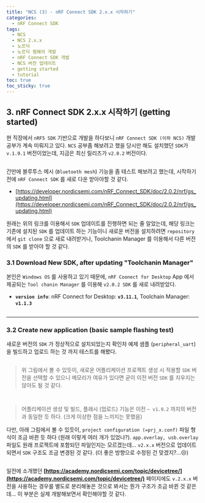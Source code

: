 ```yaml
---
title: "NCS (3) - nRF Connect SDK 2.x.x 시작하기"
categories:
  - nRF Connect SDK
tags:
  - NCS
  - NCS 2.x.x
  - 노르딕
  - 노르딕 펌웨어 개발
  - nRF Connect SDK 개발
  - NCS 버전 업데이트
  - getting started
  - tutorial
toc: true
toc_sticky: true
---
```


## 3. nRF Connect SDK 2.x.x 시작하기 (getting started)

현 직장에서 `nRF5 SDK` 기반으로 개발을 하다보니 `nRF Connect SDK (이하 NCS)` 개발 공부가 계속 미뤄지고 있다. `NCS` 공부좀 해보려고 했을 당시만 해도 설치했던 `SDK`가  `v.1.9.1` 버전이었는데, 지금은 최신 릴리즈가 `v2.0.2` 버전이다.

<figure style="width: 100%" class="align-center">
  <img src="{{ site.url }}{{ site.baseurl }}/assets/images/ncs-update-fig1.png" alt="">
</figure>

간만에 블루투스 메시 (`Bluetooth mesh`) 기능을 좀 테스트 해보려고 했는데, 시작하기 전에 `nRF Connect SDK` 를 새로 다운 받아야할 것 같다. 

* [https://developer.nordicsemi.com/nRF_Connect_SDK/doc/2.0.2/nrf/gs_updating.html](https://developer.nordicsemi.com/nRF_Connect_SDK/doc/2.0.2/nrf/gs_updating.html)

원래는 위의 링크를 이용해서 `SDK` 업데이트를 진행하면 되는 줄 알았는데, 해당 링크는 기존에 설치된 `SDK` 를 업데이트 하는 기능이니 새로운 버전을 설치하려면 `repository` 에서 `git clone` 으로 새로 내려받거나, Toolchanin Manager 를 이용해서 다른 버전의 `SDK` 를 받아야 할 것 같다.


### 3.1 Download New SDK, after updating "Toolchanin Manager"

본인은 `Windows OS` 를 사용하고 있기 때문에, `nRF Coonect for Desktop` App 에서 제공되는 `Tool chanin Manager` 를 이용해 `v2.0.2 SDK` 를 새로 내려받았다.

* **`version info`**: nRF Connect for Desktop: **`v3.11.1`**, Toolchain Manager: **`v1.1.3`**

<figure style="width: 100%" class="align-center">
  <img src="{{ site.url }}{{ site.baseurl }}/assets/images/ncs-update-fig7.png" alt="">
</figure>

---

### 3.2 Create new application (basic sample flashing test)

새로운 버전의 `SDK` 가 정상적으로 설치되었는지 확인차 예제 샘플 (`peripheral_uart`)을 빌드하고 업로드 하는 것 까지 테스트를 해봤다.

<figure style="width: 100%" class="align-center">
  <img src="{{ site.url }}{{ site.baseurl }}/assets/images/ncs-update-fig3.png" alt="">
</figure>

>위 그림에서 볼 수 있듯이, 새로운 어플리케이션 프로젝트 생성 시 적용할 `SDK` 버전을 선택할 수 있으니 메모리가 여유가 있다면 굳이 이전 버전 `SDK` 를 지우지는 않아도 될 것 같다.

<figure style="width: 100%" class="align-center">
  <img src="{{ site.url }}{{ site.baseurl }}/assets/images/ncs-update-fig4.png" alt="">
</figure>

<figure style="width: 100%" class="align-center">
  <img src="{{ site.url }}{{ site.baseurl }}/assets/images/ncs-update-fig6.png" alt="">
</figure>

> 어플리케이션 생성 및 빌드, 플래시 (업로드) 기능은 이전 `~ v1.9.2` 까지의 버전과 동일한 듯 하다. (크게 이상한 점을 느끼지는 못했음)

다만, 아래 그림에서 볼 수 있듯이, `project configuration (=prj_x.conf)` 파일 형식이 조금 바뀐 듯 하다 (원래 이렇게 여러 개가 있었나?). `app.overlay, usb.overlay` 파일도 원래 프로젝트에 포함되던 파일인지는 모르겠는데... `v2.x.x` 버전으로 업데이트 되면서 `SDK` 구조도 조금 변경된 것 같다. (더 좋은 방향으로 수정된 건 맞겠지?...😒)

<figure style="width: 100%" class="align-center">
  <img src="{{ site.url }}{{ site.baseurl }}/assets/images/ncs-update-fig5.png" alt="">
</figure>

일전에 소개했던 **[https://academy.nordicsemi.com/topic/devicetree/](https://academy.nordicsemi.com/topic/devicetree/)** 페이지에도 `v.2.x.x` 버전을 사용하는 경우를 별도로 분리해놓은 것으로 봐서는 뭔가 구조가 조금 바뀐 것 같은데... 이 부분은 실제 개발해보면서 확인해야할 것 같다.

